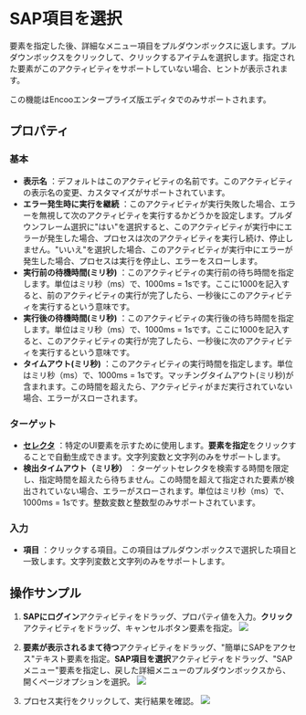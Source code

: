 # SAP項目を選択

要素を指定した後、詳細なメニュー項目をプルダウンボックスに返します。プルダウンボックスをクリックして、クリックするアイテムを選択します。指定された要素がこのアクティビティをサポートしていない場合、ヒントが表示されます。

この機能はEncooエンタープライズ版エディタでのみサポートされます。

## プロパティ

### 基本

- **表示名** ：デフォルトはこのアクティビティの名前です。このアクティビティの表示名の変更、カスタマイズがサポートされています。
- **エラー発生時に実行を継続** ：このアクティビティが実行失敗した場合、エラーを無視して次のアクティビティを実行するかどうかを設定します。プルダウンフレーム選択に"はい"を選択すると、このアクティビティが実行中にエラーが発生した場合、プロセスは次のアクティビティを実行し続け、停止しません。"いいえ"を選択した場合、このアクティビティが実行中にエラーが発生した場合、プロセスは実行を停止し、エラーをスローします。
- **実行前の待機時間(ミリ秒)** ：このアクティビティの実行前の待ち時間を指定します。単位はミリ秒（ms）で、1000ms = 1sです。ここに1000を記入すると、前のアクティビティの実行が完了したら、一秒後にこのアクティビティを実行するという意味です。
- **実行後の待機時間(ミリ秒)** ：このアクティビティの実行後の待ち時間を指定します。単位はミリ秒（ms）で、1000ms = 1sです。ここに1000を記入すると、このアクティビティの実行が完了したら、一秒後に次のアクティビティを実行するという意味です。
- **タイムアウト(ミリ秒)** ：このアクティビティの実行時間を指定します。単位はミリ秒（ms）で、1000ms = 1sです。マッチングタイムアウト(ミリ秒)が含まれます。この時間を超えたら、アクティビティがまだ実行されていない場合、エラーがスローされます。

### ターゲット
- **[セレクタ](../Appendix/Selector.md)** ：特定のUI要素を示すために使用します。**要素を指定**をクリックすることで自動生成できます。文字列変数と文字列のみをサポートします。
- **検出タイムアウト（ミリ秒）** ：ターゲットセレクタを検索する時間を限定し、指定時間を超えたら待ちません。この時間を超えて指定された要素が検出されていない場合、エラーがスローされます。単位はミリ秒（ms）で、1000ms = 1sです。整数変数と整数型のみサポートされています。

### 入力
- **項目** ：クリックする項目。この項目はプルダウンボックスで選択した項目と一致します。文字列変数と文字列のみをサポートします。

## 操作サンプル
1. **SAPにログイン**アクティビティをドラッグ、プロパティ値を入力。**クリック**アクティビティをドラッグ、キャンセルボタン要素を指定。
![](https://docimages.blob.core.chinacloudapi.cn/images/Activities/sapSelectItem-1.png)

2. **要素が表示されるまて待つ**アクティビティをドラッグ、"簡単にSAPをアクセス"テキスト要素を指定。**SAP項目を選択**アクティビティをドラッグ、"SAPメニュー"要素を指定し、戻した詳細メニューのプルダウンボックスから、開くページオプションを選択。
![](https://docimages.blob.core.chinacloudapi.cn/images/Activities/sapSelectItem-2.png)

3. プロセス実行をクリックして、実行結果を確認。
![](https://docimages.blob.core.chinacloudapi.cn/images/Activities/sapSelectItem-3.png)
